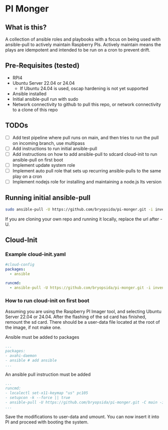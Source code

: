 # PI Monger

## What is this?

A collection of ansible roles and playbooks with a focus on being used with ansible-pull to actively maintain Raspberry PIs.
Actively maintain means the plays are idempotent and intended to be run on a cron to prevent drift.

## Pre-Requisites (tested)

- RPI4
- Ubuntu Server 22.04 or 24.04
  - If Ubuntu 24.04 is used, oscap hardening is not yet supported
- Ansible installed
- Initial ansible-pull run with sudo
- Network connectivity to github to pull this repo, or network connectivity to a clone of this repo

## TODOs

- [ ] Add test pipeline where pull runs on main, and then tries to run the pull on incoming branch, use multipass
- [ ] Add instructions to run initial ansible-pull
- [ ] Add instructions on how to add ansible-pull to sdcard cloud-init to run ansible-pull on first boot
- [ ] Implement update system role
- [ ] Implement auto pull role that sets up recurring ansible-pulls to the same play on a cron
- [ ] Implement nodejs role for installing and maintaining a node.js lts version

## Running initial ansible-pull

```sh
sudo ansible-pull -U https://github.com/bryopsida/pi-monger.git -i inventory/localhost.ini plays/<pick your falvor>.yaml
```

If you are cloning your own repo and running it locally, replace the url after -U.

## Cloud-Init

### Example cloud-init.yaml

``` yaml
#cloud-config
packages:
  - ansible

runcmd:
  - ansible-pull -U https://github.com/bryopsida/pi-monger.git -i inventory/localhost.ini plays/nodejs.yaml
```

### How to run cloud-init on first boot

Assuming you are using the Raspberry PI Imager tool, and selecting Ubuntu Server 22.04 or 24.04.
After the flashing of the sd card has finished, remount the sd card.
There should be a user-data file located at the root of the image, if not make one.

Ansible must be added to packages

``` yaml
...
packages:
- avahi-daemon
- ansible # add ansible
...
```

An ansible pull instruction must be added

``` yaml
...
runcmd:
- localectl set-x11-keymap "us" pc105
- setupcon -k --force || true
- ansible-pull -U https://github.com/bryopsida/pi-monger.git -C main -i inventory/localhost.ini plays/nodejs.yaml
...
```

Save the modifications to user-data and umount. You can now insert it into PI and proceed with booting the system.
